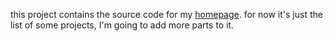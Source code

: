 this project contains the source code for my [homepage](http://ihaveint.com). for now it's just the list of some projects, I'm going to add more parts to it.
